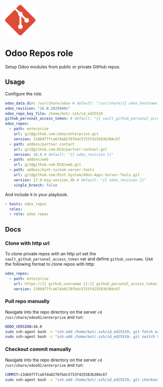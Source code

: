 <img src="/logos/odoo_repos.png" alt="odoo_repos logo" width="100" height="100">

# Odoo Repos role

Setup Odoo modules from public or private GitHub repos.

## Usage

Configure the role.

```yml
odoo_data_dir: /usr/share/odoo # default: "/usr/share/{{ odoo_hostname }}"
odoo_revision: "16.0.20250401"
odoo_repo_key_file: /home/bot/.ssh/id_ed25519
github_personal_access_token: # default: "{{ vault_github_personal_access_token }}"
odoo_repos:
  - path: enterprise
    url: git@github.com:odoo/enterprise.git
    version: 13db977fca67da8278fbdc5753f425583b304c67
  - path: addons/partner-contact
    url: git@github.com:OCA/partner-contact.git
    version: 16.0 # default: "{{ odoo_revision }}"
  - path: addons/web
    url: git@github.com:OCA/web.git
  - path: addons/mint-system-server-tools
    url: git@github.com:Mint-System/Odoo-Apps-Server-Tools.git
    version: 17.0-mig-session_db # default: "{{ odoo_revision }}"
    single_branch: false
```

And include it in your playbook.

```yml
- hosts: odoo_repos
  roles:
  - role: odoo_repos
```

## Docs

### Clone with http url


To clone private repos with an http url set the `vault_github_personal_access_token` var and define `github_username`. Use the following format to clone repos with http:

```yml
odoo_repos:
  - path: enterprise
    url: https://{{ github_username }}:{{ github_personal_access_token }}@github.com/odoo/enterprise.git
    version: 13db977fca67da8278fbdc5753f425583b304c67
```

### Pull repo manually

Navigate into the repo directory on the server `cd /usr/share/odoo01/enterprise` and run:

```bash
ODOO_VERSION=16.0
sudo ssh-agent bash -c "ssh-add /home/bot/.ssh/id_ed25519; git fetch origin ${ODOO_VERSION}:${ODOO_VERSION}"
sudo ssh-agent bash -c "ssh-add /home/bot/.ssh/id_ed25519; git switch ${ODOO_VERSION}"
```

### Checkout commit manually

Navigate into the repo directory on the server `cd /usr/share/odoo01/enterprise` and run:

```bash
COMMIT=13db977fca67da8278fbdc5753f425583b304c67
sudo ssh-agent bash -c "ssh-add /home/bot/.ssh/id_ed25519; git checkout $COMMIT"
```

